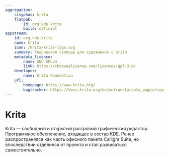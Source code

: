 ```yaml
---
aggregation:
    sisyphus: krita
    flatpak:
        id: org.kde.krita
        build: official
appstream:
    id: org.kde.krita
    name: Krita
    icon: /krita/krita-logo.svg
    summary: Творческая свобода для художников c Krita
    metadata_license:
        name: GNU GPLv3
        link: https://choosealicense.com/licenses/gpl-3.0/
    developer:
        name: Krita Foundation
    url:
        homepage: https://www.krita.org/
        bugtracker: https://docs.krita.org/en/untranslatable_pages/reporting_bugs.html
---
```


# Krita

Krita — свободный и открытый растровый графический редактор. Программное обеспечение, входящее в состав KDE. Ранее распространялся как часть офисного пакета Calligra Suite, но впоследствии отделился от проекта и стал развиваться самостоятельно.

<!--@include: @apps/_parts/install/content-repo.md-->
<!--@include: @apps/_parts/install/content-flatpak.md-->
